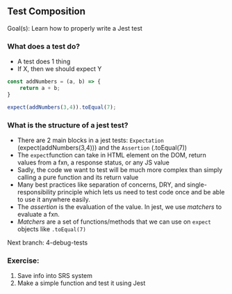 ## Test Composition
Goal(s): Learn how to properly write a Jest test

### What does a test do?
- A test does 1 thing
- If X, then we should expect Y
```js
const addNumbers = (a, b) => {
    return a + b;
}
```

```js
expect(addNumbers(3,4)).toEqual(7);
```

### What is the structure of a jest test?
- There are 2 main blocks in a jest tests: `Expectation` (expect(addNumbers(3,4))) and the `Assertion` (.toEqual(7))
- The `expect`function can take in HTML element on the DOM, return values from a fxn, a response status, or any JS value
- Sadly, the code we want to test will be much more complex than simply calling a pure function and its return value
- Many best practices like separation of concerns, DRY, and single-responsibility principle which lets us need to test code once and be able to use it anywhere easily.
- The *assertion* is the evaluation of the value. In jest, we use *matchers* to evaluate a fxn.
- *Matchers* are a set of functions/methods that we can use on `expect` objects like `.toEqual(7)`

Next branch: 4-debug-tests

### Exercise:

1. Save info into SRS system 
2. Make a simple function and test it using Jest 